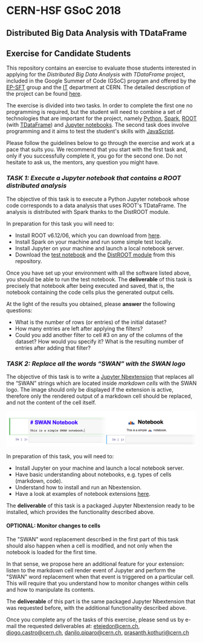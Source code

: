 # CERN-HSF GSoC 2018
## Distributed Big Data Analysis with TDataFrame
## Exercise for Candidate Students

This repository contains an exercise to evaluate those students interested in applying for the *Distributed Big Data Analysis with TDataFrame* project, included in the Google Summer of Code (GSoC) program and offered by the [EP-SFT](http://ep-dep-sft.web.cern.ch/) group and the [IT](http://information-technology.web.cern.ch/) department at CERN. The detailed description of the project can be found [here](http://hepsoftwarefoundation.org/gsoc/2018/proposal_ROOTspark.html).

The exercise is divided into two tasks. In order to complete the first one no programming is required, but the student will need to combine a set of technologies that are important for the project, namely [Python](https://www.python.org/), [Spark](http://spark.apache.org/), [ROOT](https://root.cern/) (with [TDataFrame](https://root.cern.ch/doc/v612/classROOT_1_1Experimental_1_1TDataFrame.html)) and [Jupyter notebooks](http://jupyter.org/). The second task does involve programming and it aims to test the student's skills with [JavaScript](https://www.javascript.com/).

Please follow the guidelines below to go through the exercise and work at a pace that suits you. We recommend that you start with the first task and, only if you successfully complete it, you go for the second one. Do not hesitate to ask us, the mentors, any question you might have.

### *TASK 1: Execute a Jupyter notebook that contains a ROOT distributed analysis*

The objective of this task is to execute a Python Jupyter notebook whose code corresponds to a data analysis that uses ROOT's TDataFrame. The analysis is distributed with Spark thanks to the DistROOT module.

In preparation for this task you will need to:
* Install ROOT v6.12/06, which you can download from [here](https://root.cern/content/release-61206).
* Install Spark on your machine and run some simple test locally.
* Install Jupyter on your machine and launch a local notebook server.
* Download the [test notebook](Spark_DistROOT_TDataFrame.ipynb) and the [DistROOT module](DistROOT.py) from this repository.

Once you have set up your environment with all the software listed above, you should be able to run the test notebook. The __deliverable__ of this task is precisely that notebook after being executed and saved, that is, the notebook containing the code cells plus the generated output cells.

At the light of the results you obtained, please __answer__ the following questions:
* What is the number of rows (or entries) of the initial dataset?
* How many entries are left after applying the filters?
* Could you add another filter to cell #3 on any of the columns of the dataset? How would you specify it? What is the resulting number of entries after adding that filter?


### *TASK 2: Replace all the words “SWAN” with the SWAN logo*

The objective of this task is to write a [Jupyter Nbextension](http://jupyter-notebook.readthedocs.io/en/stable/extending/frontend_extensions.html) that replaces all the “SWAN” strings which are located inside *markdown cells* with the SWAN logo. The image should only be displayed if the extension is active, therefore only the rendered output of a markdown cell should be replaced, and not the content of the cell itself.

![SWAN text replacement](swan_image1.png)

In preparation of this task, you will need to:
* Install Jupyter on your machine and launch a local notebook server.
* Have basic understanding about notebooks, e.g. types of cells (markdown, code).
* Understand how to install and run an Nbextension.
* Have a look at examples of notebook extensions [here](https://github.com/ipython-contrib/jupyter_contrib_nbextensions/tree/master/src/jupyter_contrib_nbextensions/nbextensions).

The __deliverable__ of this task is a packaged Jupyter Nbextension ready to be installed, which provides the functionality described above.

#### OPTIONAL: Monitor changes to cells 

The "SWAN" word replacement described in the first part of this task should also happen when a cell is modified, and not only when the notebook is loaded for the first time.

In that sense, we propose here an additional feature for your extension: listen to the markdown cell render event of Jupyter and perform the "SWAN" word replacement when that event is triggered on a particular cell. This will require that you understand how to monitor changes within cells and how to manipulate its contents.

The __deliverable__ of this part is the same packaged Jupyter Nbextension that was requested before, with the additional functionality described above.


Once you complete any of the tasks of this exercise, please send us by e-mail the requested deliverables at:
etejedor@cern.ch, diogo.castro@cern.ch, danilo.piparo@cern.ch, prasanth.kothuri@cern.ch
